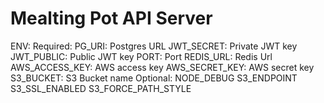 Mealting Pot API Server
====

ENV:
    Required:
        PG_URI: Postgres URL
        JWT_SECRET: Private JWT key
        JWT_PUBLIC: Public JWT key
        PORT: Port
        REDIS_URL: Redis Url
        AWS_ACCESS_KEY: AWS access key
        AWS_SECRET_KEY: AWS secret key
        S3_BUCKET: S3 Bucket name
    Optional:
        NODE_DEBUG
        S3_ENDPOINT
        S3_SSL_ENABLED
        S3_FORCE_PATH_STYLE